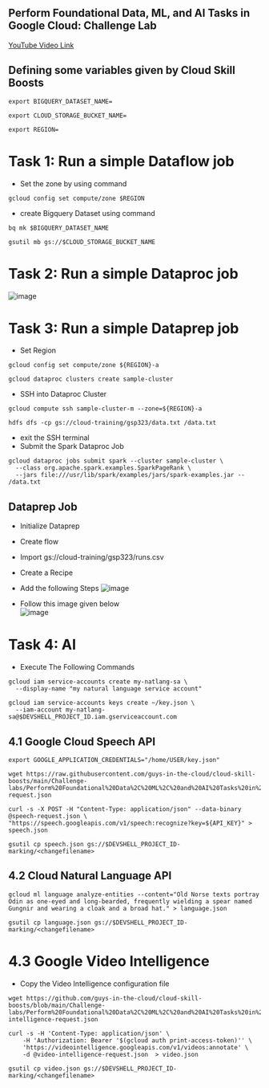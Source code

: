 ## Perform Foundational Data, ML, and AI Tasks in Google Cloud: Challenge Lab
[YouTube Video Link](https://youtu.be/uKXyvbhFx6o)

## Defining some variables given by Cloud Skill Boosts

```
export BIGQUERY_DATASET_NAME=
```

```
export CLOUD_STORAGE_BUCKET_NAME=
```
```
export REGION=
```
# Task 1: Run a simple Dataflow job

- Set the zone by using command
```
gcloud config set compute/zone $REGION
```
- create Bigquery Dataset using command
```
bq mk $BIGQUERY_DATASET_NAME
```

```
gsutil mb gs://$CLOUD_STORAGE_BUCKET_NAME
```
# Task 2: Run a simple Dataproc job
![image](https://user-images.githubusercontent.com/104570014/166552910-15c708b1-68a3-4b5b-bf32-af1e174472ec.png)


# Task 3: Run a simple Dataprep job
- Set Region
```
gcloud config set compute/zone ${REGION}-a
```
```
gcloud dataproc clusters create sample-cluster
```
- SSH into Dataproc Cluster
```
gcloud compute ssh sample-cluster-m --zone=${REGION}-a
```

```
hdfs dfs -cp gs://cloud-training/gsp323/data.txt /data.txt
```
- exit the SSH terminal 
- Submit the Spark Dataproc Job
```
gcloud dataproc jobs submit spark --cluster sample-cluster \
  --class org.apache.spark.examples.SparkPageRank \
  --jars file:///usr/lib/spark/examples/jars/spark-examples.jar -- /data.txt
```
## Dataprep Job
- Initialize Dataprep
- Create flow
- Import gs://cloud-training/gsp323/runs.csv
- Create a Recipe
- Add the following Steps
 ![image](https://user-images.githubusercontent.com/104570014/166557351-1469d0e7-6a31-4919-a780-8074bb250653.png)

- Follow this image given below <br>
![image](https://user-images.githubusercontent.com/104570014/166623601-47373082-c027-4407-8ff1-472d7b1bc28a.png)

# Task 4: AI

- Execute The Following Commands

```
gcloud iam service-accounts create my-natlang-sa \
  --display-name "my natural language service account"

gcloud iam service-accounts keys create ~/key.json \
  --iam-account my-natlang-sa@$DEVSHELL_PROJECT_ID.iam.gserviceaccount.com
```
## 4.1  Google Cloud Speech API 
```
export GOOGLE_APPLICATION_CREDENTIALS="/home/USER/key.json"

wget https://raw.githubusercontent.com/guys-in-the-cloud/cloud-skill-boosts/main/Challenge-labs/Perform%20Foundational%20Data%2C%20ML%2C%20and%20AI%20Tasks%20in%20Google%20Cloud%3A%20Challenge%20Lab/speech-request.json

curl -s -X POST -H "Content-Type: application/json" --data-binary @speech-request.json \ 
"https://speech.googleapis.com/v1/speech:recognize?key=${API_KEY}" > speech.json

gsutil cp speech.json gs://$DEVSHELL_PROJECT_ID-marking/<changefilename>
```
## 4.2 Cloud Natural Language API
```
gcloud ml language analyze-entities --content="Old Norse texts portray Odin as one-eyed and long-bearded, frequently wielding a spear named Gungnir and wearing a cloak and a broad hat." > language.json

gsutil cp language.json gs://$DEVSHELL_PROJECT_ID-marking/<changefilename>
```

# 4.3 Google Video Intelligence

- Copy the Video Intelligence configuration file
```
wget https://github.com/guys-in-the-cloud/cloud-skill-boosts/blob/main/Challenge-labs/Perform%20Foundational%20Data%2C%20ML%2C%20and%20AI%20Tasks%20in%20Google%20Cloud:%20Challenge%20Lab/video-intelligence-request.json
```
```
curl -s -H 'Content-Type: application/json' \
    -H 'Authorization: Bearer '$(gcloud auth print-access-token)'' \
    'https://videointelligence.googleapis.com/v1/videos:annotate' \
    -d @video-intelligence-request.json  > video.json
  
gsutil cp video.json gs://$DEVSHELL_PROJECT_ID-marking/<changefilename>
``` 


